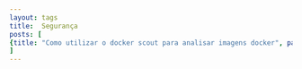 ```yaml
---
layout: tags
title:  Segurança
posts: [
{title: "Como utilizar o docker scout para analisar imagens docker", parts: , excerpt: "O <b>Docker Scout</b> é uma ferramenta poderosa que permite analisar imagens Docker para identificar vulnerabilidades, dependências desatualizadas e outras questões de segurança. Neste post, vamos explorar como utilizar o <b>Docker Scout</b> para melhorar a segurança e a eficiência das suas imagens Docker.", url: /2025/09/docker-scout}
]
---
```

